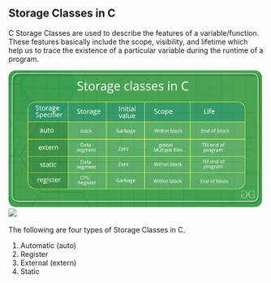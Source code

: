 Storage Classes in C
------------------------
C Storage Classes are used to describe the features of a variable/function. These features basically include the scope, visibility, and lifetime which help us to trace the existence of a particular variable during the runtime of a program.

 <img src="./images/Storage-Classes-In-C.png" width = "500" height = "auto">
<img src="./images/second.png" width = "500" height = "auto">

The following are four types of Storage Classes in C.

1. Automatic (auto)
2. Register
3. External (extern)
4. Static




